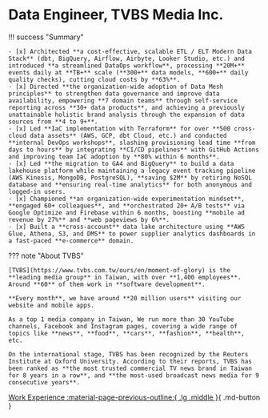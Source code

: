 # Data Engineer, TVBS Media Inc.

!!! success "Summary"

    - [x] Architected **a cost-effective, scalable ETL / ELT Modern Data Stack** (dbt, BigQuery, Airflow, Airbyte, Looker Studio, etc.) and introduced **a streamlined DataOps workflow**, processing **20M+** events daily at **TB+** scale (**300+** data models, **600+** daily quality checks), cutting cloud costs by **63%**.
    - [x] Directed **the organization-wide adoption of Data Mesh principles** to strengthen data governance and improve data availability, empowering **7 domain teams** through self-service reporting across **30+ data products**, and achieving a previously unattainable holistic brand analysis through the expansion of data sources from **4 to 9+**.
    - [x] Led **IaC implementation with Terraform** for over **500 cross-cloud data assets** (AWS, GCP, dbt Cloud, etc.) and conducted **internal DevOps workshops**, slashing provisioning lead time **from days to hours** by integrating **CI/CD pipelines** with GitHub Actions and improving team IaC adoption by **80% within 6 months**.
    - [x] Led **the migration to GA4 and BigQuery** to build a data lakehouse platform while maintaining a legacy event tracking pipeline (AWS Kinesis, MongoDB, PostgreSQL), **saving $2M** by retiring NoSQL database and **ensuring real-time analytics** for both anonymous and logged-in users.
    - [x] Championed **an organization-wide experimentation mindset**, **engaged 60+ colleagues**, and **orchestrated 20+ A/B tests** via Google Optimize and Firebase within 6 months, boosting **mobile ad revenue by 27%** and **web pageviews by 6%**.
    - [x] Built a **cross-account** data lake architecture using **AWS Glue, Athena, S3, and DMS** to power supplier analytics dashboards in a fast-paced **e-commerce** domain.

??? note "About TVBS"

    [TVBS](https://www.tvbs.com.tw/ours/en/moment-of-glory) is the **leading media group** in Taiwan, with over **1,400 employees**. Around **60** of them work in **software development**.

    **Every month**, we have around **20 million users** visiting our website and mobile apps.

    As a top 1 media company in Taiwan, We run more than 30 YouTube channels, Facebook and Instagram pages, covering a wide range of topics like **news**, **food**, **cars**, **fashion**, **health**, etc.

    On the international stage, TVBS has been recognized by the Reuters Institute at Oxford University. According to their reports, TVBS has been ranked as **the most trusted commercial TV news brand in Taiwan for 8 years in a row**, and **the most-used broadcast news media for 9 consecutive years**.

[Work Experience :material-page-previous-outline:{ .lg .middle }](../index.md){ .md-button }